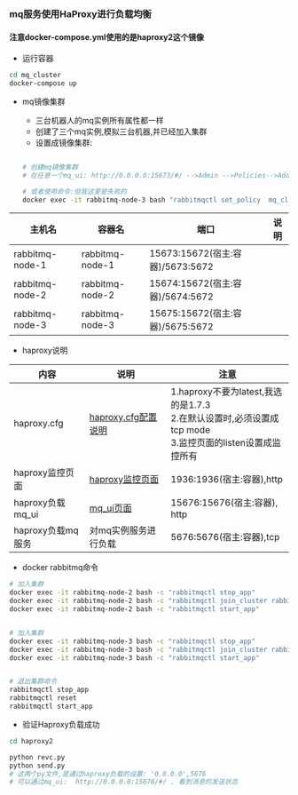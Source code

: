 ### mq服务使用HaProxy进行负载均衡
#### 注意docker-compose.yml使用的是haproxy2这个镜像

- 运行容器

```bash
cd mq_cluster
docker-compose up

```
- mq镜像集群
    - 三台机器人的mq实例所有属性都一样
    - 创建了三个mq实例,模拟三台机器,并已经加入集群
    - 设置成镜像集群:

    ```bash

    # 创建mq镜像集群
    # 在任意一个mq_ui: http://0.0.0.0:15673/#/ -->Admin -->Policies-->Add/update a policy

    # 或者使用命令:但我这里是失败的 
    docker exec -it rabbitmq-node-3 bash "rabbitmqctl set_policy  mq_cluster "^" '{"ha-mode":"all"}'"
    ```

|主机名|容器名|端口| 说明 |
|---|---|---|---|
| rabbitmq-node-1 | rabbitmq-node-1  | 15673:15672(宿主:容器)/5673:5672  |  |
| rabbitmq-node-2 | rabbitmq-node-2  | 15674:15672(宿主:容器)/5674:5672  |  |
| rabbitmq-node-3 | rabbitmq-node-3  | 15675:15672(宿主:容器)/5675:5672  |  | |


- haproxy说明

|内容|说明|注意|
|---|---|---|
|haproxy.cfg |[haproxy.cfg配置说明](https://www.lijiaocn.com/%E6%8A%80%E5%B7%A7/2017/06/26/haproxy-usage.html)|1.haproxy不要为latest,我选的是1.7.3<br>2.在默认设置时,必须设置成tcp mode<br>3.监控页面的listen设置成监控所有|
|haproxy监控页面 |[haproxy监控页面](http://0.0.0.0:1936/stats)| 1936:1936(宿主:容器),http |
|haproxy负载mq_ui |[mq_ui页面](http://0.0.0.0:15676)| 15676:15676(宿主:容器), http |
|haproxy负载mq服务 |对mq实例服务进行负载| 5676:5676(宿主:容器),tcp |


- docker rabbitmq命令

``` bash
# 加入集群
docker exec -it rabbitmq-node-2 bash -c "rabbitmqctl stop_app"
docker exec -it rabbitmq-node-2 bash -c "rabbitmqctl join_cluster rabbit@rabbitmq-node-1"
docker exec -it rabbitmq-node-2 bash -c "rabbitmqctl start_app"


# 加入集群
docker exec -it rabbitmq-node-3 bash -c "rabbitmqctl stop_app"
docker exec -it rabbitmq-node-3 bash -c "rabbitmqctl join_cluster rabbit@rabbitmq-node-1"
docker exec -it rabbitmq-node-3 bash -c "rabbitmqctl start_app"


# 退出集群命令
rabbitmqctl stop_app
rabbitmqctl reset
rabbitmqctl start_app
```

- 验证Haproxy负载成功

```bash
cd haproxy2

python revc.py
python send.py
# 这两个py文件,是通过haproxy负载的设置: '0.0.0.0',5676
# 可以通过mq_ui:  http://0.0.0.0:15676/#/ . 看到消息的发送状态
```

